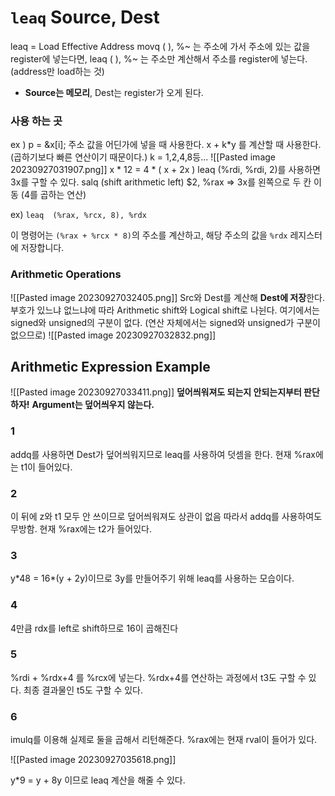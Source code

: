 # `leaq` Source, Dest
leaq = Load Effective Address 
movq (  ), %~ 는 주소에 가서 주소에 있는 값을 register에 넣는다면, 
leaq (  ), %~ 는 주소만 계산해서 주소를 register에 넣는다. (address만 load하는 것)
- **Source는 메모리**, Dest는 register가 오게 된다.

### 사용 하는 곳
ex ) p = &x\[i];
주소 값을 어딘가에 넣을 때 사용한다.
x + k\*y 를 계산할 때 사용한다. (곱하기보다 빠른 연산이기 때문이다.)
k = 1,2,4,8등...
![[Pasted image 20230927031907.png]]
x \* 12 = 4 \* ( x + 2x )
leaq (%rdi, %rdi, 2)를 사용하면 3x를 구할 수 있다.
salq (shift arithmetic left) $2, %rax => 3x를 왼쪽으로 두 칸 이동 (4를 곱하는 연산)

ex) 
`leaq  (%rax, %rcx, 8), %rdx`

이 명령어는 `(%rax + %rcx * 8)`의 주소를 계산하고, 해당 주소의 값을 `%rdx` 레지스터에 저장합니다.
### Arithmetic Operations
![[Pasted image 20230927032405.png]]
Src와 Dest를 계산해 **Dest에 저장**한다.
부호가 있느냐 없느냐에 따라 Arithmetic shift와 Logical shift로 나뉜다.
여기에서는 signed와 unsigned의 구분이 없다. (연산 자체에서는 signed와 unsigned가 구분이 없으므로) 
![[Pasted image 20230927032832.png]]

## Arithmetic Expression Example

![[Pasted image 20230927033411.png]]
**덮어씌워져도 되는지 안되는지부터 판단하자!**
**Argument는 덮어씌우지 않는다.**
### 1
addq를 사용하면 Dest가 덮어씌워지므로 leaq를 사용하여 덧셈을 한다.
현재 %rax에는 t1이 들어있다.
### 2
이 뒤에 z와 t1 모두 안 쓰이므로 덮어씌워져도 상관이 없음 따라서 addq를 사용하여도 무방함. 현재 %rax에는 t2가 들어있다.
### 3
y\*48 = 16\*(y + 2y)이므로 3y를 만들어주기 위해 leaq를 사용하는 모습이다.
### 4
4만큼 rdx를 left로 shift하므로 16이 곱해진다
### 5
%rdi + %rdx+4 를 %rcx에 넣는다.
%rdx+4를 연산하는 과정에서 t3도 구할 수 있다.
최종 결과물인 t5도 구할 수 있다.
### 6
imulq를 이용해 실제로 둘을 곱해서 리턴해준다.
%rax에는 현재 rval이 들어가 있다.

![[Pasted image 20230927035618.png]]

y\*9 = y + 8y 이므로 leaq 계산을 해줄 수 있다.




